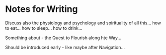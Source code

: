 # Notes for Writing

Discuss also the physiology and psychology and spirituality of all this... how to eat... how to sleep... how to drink... 

Something about - the Quest to Flourish along hte Way... 

Should be introduced early - like maybe after Navigation... 
